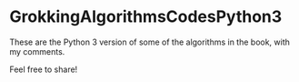 # GrokkingAlgorithmsCodesPython3
 
 These are the Python 3 version of some of the algorithms in the book, with my comments.
 
 Feel free to share!
